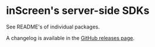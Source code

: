 # inScreen's server-side SDKs

See README's of individual packages.

A changelog is available in the [GitHub releases page](https://github.com/inscreen/sdk-server/releases).